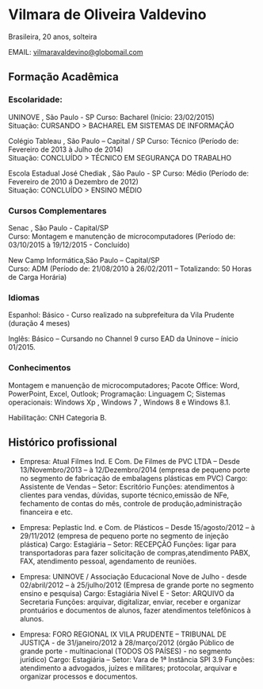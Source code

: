 # Vilmara de Oliveira Valdevino

Brasileira, 20 anos, solteira

EMAIL: vilmaravaldevino@globomail.com


## Formação Acadêmica

### Escolaridade:

UNINOVE , São Paulo - SP
Curso: Bacharel (Inicio: 23/02/2015)  
Situação: CURSANDO > BACHAREL EM SISTEMAS DE INFORMAÇÃO

Colégio Tableau , São Paulo – Capital / SP
Curso: Técnico (Período de: Fevereiro de 2013 à Julho de 2014)  
Situação: CONCLUÍDO > TÉCNICO EM SEGURANÇA DO TRABALHO

Escola Estadual José Chediak , São Paulo - SP
Curso: Médio (Período de: Fevereiro de 2010 á Dezembro de 2012)  
Situação: CONCLUÍDO > ENSINO MÉDIO



### Cursos Complementares

Senac , São Paulo - Capital/SP        
Curso: Montagem e manutenção de microcomputadores (Período de: 03/10/2015 à 19/12/2015 - Concluído)

New Camp Informática,São Paulo – Capital/SP                 
Curso: ADM (Período de: 21/08/2010 à 26/02/2011 – Totalizando: 50 Horas de Carga Horária)



### Idiomas

Espanhol: Básico - Curso realizado na subprefeitura da Vila Prudente (duração 4 meses)

Inglês: Básico – Cursando no Channel 9 curso EAD da Uninove – ínicio 01/2015.



### Conhecimentos

Montagem e manuenção de microcomputadores; Pacote Office: Word, PowerPoint, Excel, Outlook; Programação: Linguagem C; Sistemas operacionais: Windows Xp , Windows 7 , Windows 8 e Windows 8.1.

Habilitação: CNH Categoria B.



## Histórico profissional

* Empresa: Atual Filmes Ind. E Com. De Filmes de PVC LTDA – Desde 13/Novembro/2013 – à 12/Dezembro/2014 (empresa de pequeno porte no segmento de fabricação de embalagens plásticas em PVC)
Cargo: Assistente de Vendas – Setor: Escritório
Funções: atendimentos à clientes para vendas, dúvidas, suporte técnico,emissão de NFe, fechamento de contas do mês, controle de produção,administração financeira e etc.

* Empresa: Peplastic Ind. e Com. de Plásticos – Desde 15/agosto/2012 – à 29/11/2012 (empresa de pequeno porte no segmento de injeção plástica)
Cargo: Estagiária – Setor: RECEPÇÃO
Funções: ligar para transportadoras para fazer solicitação de compras,atendimento PABX, FAX, atendimento pessoal, agendamento de reuniões.

* Empresa: UNINOVE / Associação Educacional Nove de Julho - desde 02/abril/2012 – à 25/julho/2012 (Empresa de grande porte no segmento ensino e pesquisa)
Cargo: Estagiária Nível E - Setor: ARQUIVO da Secretaria
Funções: arquivar, digitalizar, enviar, receber e organizar prontuários e documentos de alunos, fazer atendimentos telefônicos à alunos.

* Empresa: FORO REGIONAL IX VILA PRUDENTE – TRIBUNAL DE JUSTIÇA - de 31/janeiro/2012 à 28/março/2012 (órgão Público de grande porte - multinacional (TODOS OS PAÍSES) - no segmento jurídico)
Cargo: Estagiária – Setor: Vara de 1ª Instância SPI 3.9
Funções: atendimento a advogados, juízes e militares; protocolar, arquivar e organizar processos e documentos.
